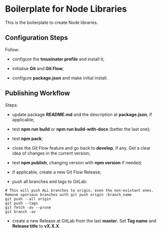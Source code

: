 # Boilerplate for Node Libraries

This is the boilerplate to create Node libraries.

## Configuration Steps

Follow:

- configure the **tmuxinator profile** and install it;

- initialise **Git** and **Git Flow**;

- configure **package.json** and make initial install.

## Publishing Workflow

Steps:

- update package **README.md** and the description at **package.json**, if applicable;

- test **npm run build** or **npm run build-with-docs** (better the last one);

- test **npm pack**;

- close the Git Flow feature and go back to **develop**, if any. Get a clear idea of changes in the current version;

- test **npm publish**, changing version with **npm version** if needed;

- if applicable, create a new Git Flow Release;

- push all branches and tags to GitLab:

```Shell
# This will push ALL branches to origin, even the non-existant ones. Remove sporious branches with git push origin :branch_name
git push --all origin
git push --tags
git fetch -av --prune
git branch -av
```

- create a new Release at GitLab from the last **master**. Set **Tag name** and **Release title** to **vX.X.X**.

